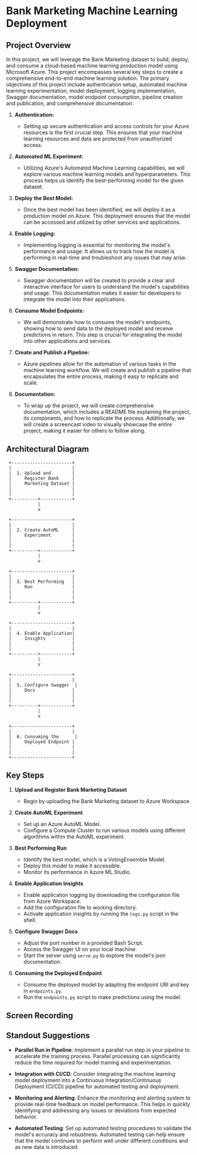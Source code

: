 # Bank Marketing Machine Learning Deployment

## Project Overview

In this project, we will leverage the Bank Marketing dataset to build, deploy, and consume a cloud-based machine learning production model using Microsoft Azure. This project encompasses several key steps to create a comprehensive end-to-end machine learning solution. The primary objectives of this project include authentication setup, automated machine learning experimentation, model deployment, logging implementation, Swagger documentation, model endpoint consumption, pipeline creation and publication, and comprehensive documentation.

1. **Authentication:**
   - Setting up secure authentication and access controls for your Azure resources is the first crucial step. This ensures that your machine learning resources and data are protected from unauthorized access.

2. **Automated ML Experiment:**
   - Utilizing Azure's Automated Machine Learning capabilities, we will explore various machine learning models and hyperparameters. This process helps us identify the best-performing model for the given dataset.

3. **Deploy the Best Model:**
   - Once the best model has been identified, we will deploy it as a production model on Azure. This deployment ensures that the model can be accessed and utilized by other services and applications.

4. **Enable Logging:**
   - Implementing logging is essential for monitoring the model's performance and usage. It allows us to track how the model is performing in real-time and troubleshoot any issues that may arise.

5. **Swagger Documentation:**
   - Swagger documentation will be created to provide a clear and interactive interface for users to understand the model's capabilities and usage. This documentation makes it easier for developers to integrate the model into their applications.

6. **Consume Model Endpoints:**
   - We will demonstrate how to consume the model's endpoints, showing how to send data to the deployed model and receive predictions in return. This step is crucial for integrating the model into other applications and services.

7. **Create and Publish a Pipeline:**
   - Azure pipelines allow for the automation of various tasks in the machine learning workflow. We will create and publish a pipeline that encapsulates the entire process, making it easy to replicate and scale.

8. **Documentation:**
   - To wrap up the project, we will create comprehensive documentation, which includes a README file explaining the project, its components, and how to replicate the process. Additionally, we will create a screencast video to visually showcase the entire project, making it easier for others to follow along.


## Architectural Diagram

     +-----------------------+
     |                       |
     |  1. Upload and        |
     |     Register Bank     |
     |     Marketing Dataset |
     |                       |
     |                       |
     +----------+------------+
                |
                v

     +-----------------------+
     |                       |
     |  2. Create AutoML     |
     |     Experiment        |
     |                       |
     |                       |
     +----------+------------+
                |
                v

     +-----------------------+
     |                       |
     |  3. Best Performing   |
     |     Run               |
     |                       |
     |                       |
     +----------+------------+
                |
                v

     +-----------------------+
     |                       |
     |  4. Enable Application|
     |     Insights          |
     |                       |
     |                       |
     +----------+------------+
                |
                v

     +-----------------------+
     |                       |
     |  5. Configure Swagger  |
     |     Docs              |
     |                       |
     |                       |
     +----------+------------+
                |
                v

     +-----------------------+
     |                       |
     |  6. Consuming the      |
     |     Deployed Endpoint |
     |                       |
     |                       |
     +-----------------------+


## Key Steps

1. **Upload and Register Bank Marketing Dataset**
   - Begin by uploading the Bank Marketing dataset to Azure Workspace.

2. **Create AutoML Experiment**
   - Set up an Azure AutoML Model.
   - Configure a Compute Cluster to run various models using different algorithms within the AutoML experiment.

3. **Best Performing Run**
   - Identify the best model, which is a VotingEnsemble Model.
   - Deploy this model to make it accessible.
   - Monitor its performance in Azure ML Studio.

4. **Enable Application Insights**
   - Enable application logging by downloading the configuration file from Azure Workspace.
   - Add the configuration file to working directory.
   - Activate application insights by running the `logs.py` script in the shell.

5. **Configure Swagger Docs**
   - Adjust the port number in a provided Bash Script.
   - Access the Swagger UI on your local machine.
   - Start the server using `serve.py` to explore the model's json documentation.

6. **Consuming the Deployed Endpoint**
   - Consume the deployed model by adapting the endpoint URI and key in `endpoints.py`.
   - Run the `endpoints.py` script to make predictions using the model.
   
## Screen Recording


## Standout Suggestions
* **Parallel Run in Pipeline**: Implement a parallel run step in your pipeline to accelerate the training process. Parallel processing can significantly reduce the time required for model training and experimentation.

* **Integration with CI/CD**: Consider integrating the machine learning model deployment into a Continuous Integration/Continuous Deployment (CI/CD) pipeline for automated testing and deployment.

* **Monitoring and Alerting**: Enhance the monitoring and alerting system to provide real-time feedback on model performance. This helps in quickly identifying and addressing any issues or deviations from expected behavior.

* **Automated Testing**: Set up automated testing procedures to validate the model's accuracy and robustness. Automated testing can help ensure that the model continues to perform well under different conditions and as new data is introduced.
